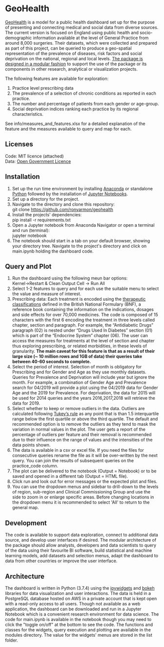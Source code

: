 # GeoHealth #

[GeoHealth](https://medium.com/@rony_armon/geohealth-a-unified-dashboard-for-medical-and-social-data-d33a03b94c2e) is a model for a public health dashboard set up for the purpose of presenting and connecting medical and social data from diverse sources. The current version is focused on England using public health and socio-demographic information available at the level of General Practice from around 8,000 surgeries. Their datasets, which were collected and prepared as part of this project, can be queried to produce a geo-spatial representation of the prevalence of diseases, risk factors and social deprivation on the national, regional and local levels. [The package is designed in a modular fashion](https://medium.com/@rony_armon/geohealth-build-up-and-architecture-29f3b45e68fb) to support the use of the package or its components in other research, analytical or visualization projects.

The following features are available for exploration:
1. Practice level prescribing data
2. The prevalence of a selection of chronic conditions as reported in each practice.
3. The number and percentage of patients from each gender or age-group.
4. Social deprivation indices ranking each practice by its regional characteristics.

See info/measures_and_features.xlsx for a detailed explanation of the feature and the measures available to query and map for each.

## Licenses
Code: MIT licence (attached)  
Data: [Open Government Licence](http://www.nationalarchives.gov.uk/doc/open-government-licence/version/3/)

## Installation
1. Set up the run time environment by installing [Anaconda](https://docs.anaconda.com/anaconda/install/) or standalone [Python](https://www.python.org/downloads/) followed by the installation of [Jupyter Notebooks](https://jupyter.org/install).
2. Set up a directory for the project.
3. Navigate to the directory and clone this repository:  
git clone https://github.com/ronyarmon/geohealth
4. Install the projects' dependencies:   
pip install -r requirements.txt
5. Open a Jupyter notebook from Anaconda Navigator or open a terminal and run (terminal):  
jupyter notebook
6. The notebook should start in a tab on your default browser, showing your directory tree. Navigate to the project's directory and click on main.ipynb holding the dashboard code.

## Query and Plot
1. Run the dashboard using the following meun bar options:  
Kernel->Restart & Clean Output
Cell -> Run All
2. Select 1-2 features to query and for each use the suitable menu to select the value and measure of interest.
3. Prescribing data: Each treatment is encoded using the [therapeutic classifications](https://digital.nhs.uk/data-and-information/areas-of-interest/prescribing/practice-level-prescribing-in-england-a-summary/practice-level-prescribing-glossary-of-terms) defined in the British National Formulary (BNF), a reference book containing the information on the indications, dosages and side effects for over 70,000 medicines. The code is composed of 15 characters with the first 6 encoding the treatment in three levels called chapter, section and paragraph. For example, the “Antidiabetic Drugs” paragraph (02) is nested under “Drugs Used In Diabetes” section (01) which is part of the “Endocrine System” chapter (06). The user can access the measures for treatments at the level of section and chapter thus exploring prescribing, or related morbidities, in these levels of granularity. **The main caveat for this feature is that as a result of their large size (~ 10 million rows and 1GB of data) their queries take between 40-60 seconds to complete.**   
4. Select the period of interest. Selection of month is obligatory for Prescribing and for Gender and Age as they use monthly datasets. Queries for Prevalence and Deprivation will include year but ignore the month. For example, a combination of Gender Age and Prevalence search for 04/2019 will provide a plot using the 04/2019 data for Gender Age and the 2019 for Prevalence. For deprivation, the data for 2015 will be used for 2014 queries and the years 2016,2017,2018 will retrieve the data for 2019.
5. Select whether to keep or remove outliers in the data. Outliers are calculated following [Tukey’s rule](https://math.stackexchange.com/questions/966331/why-john-tukey-set-1-5-iqr-to-detect-outliers-instead-of-1-or-2) as any point that is than 1.5 interquartile range below the first quartile or above the third quartile. The default and recommended option is to remove the outliers as they tend to mask the variation in normal values in the plot. The user gets a report of the percentage of outliers per feature and their removal is recommended due to their influence on the range of values and the intensities of the data points shown.
6. The data is available in a csv or excel file. If you need the files for consecutive queries rename the file as it will be over-written by the next query.
You can join the results of subsequent queries on the practice_code column.
7. The plot can be delivered to the notebook (Output = Notebook) or to be saved and opened in a different tab (Output = HTML file).
8. Click run and look out for error messages or the expected plot and files.
9. You can use the dropdown menus and sidebar to drill-down to the levels of region, sub-region and Clinical Commissioning Group and use the side to zoom in or enlarge specific areas. Before changing locations in the dropdown menu it is recommended to select 'All' to return to the general map.

## Development
The code is available to support data exploration, connect to additional data source, and develop user interfaces if desired. The modular architecture of the package should allow analysts, developers and data scientists to query of the data using their favourite BI software, build statistical and machine learning models, add datasets and selection menus, adapt the dashboard to data from other countries or improve the user interface.

## Architecture
The dashboard is written in Python (3.7.4) using the [ipywidgets](https://ipywidgets.readthedocs.io/en/latest/) and [bokeh](https://docs.bokeh.org/en/latest/index.html) libraries for data visualization and user interactions. The data is held in a PostgreSQL database hosted on AWS in a private account that is kept open with a read-only access to all users. Though not available as a web application, the dashboard can be downloaded and run in a Jupyter Notebook which is a convenient research environment for data science. The code for main.ipynb is available in the notebook though you may need to click the "toggle on/off" at the bottom to see the code. The functions and classes for the widgets, query execution and plotting are available in the modules directory. The value for the widgets' menus are stored in the list folder.

